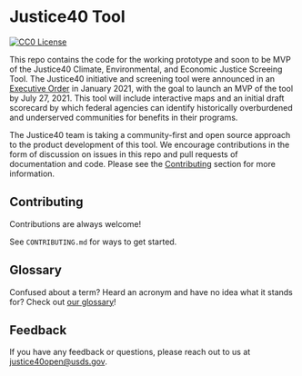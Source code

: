 
# Justice40 Tool
[![CC0 License](https://img.shields.io/badge/license-CCO--1.0-brightgreen)](https://github.com/usds/justice40-tool/blob/main/LICENSE)

This repo contains the code for the working prototype and soon to be MVP of the Justice40 Climate, Environmental, and Economic Justice Screeing Tool. The Justice40 initiative and screening tool were announced in an [Executive Order](https://www.whitehouse.gov/briefing-room/presidential-actions/2021/01/27/executive-order-on-tackling-the-climate-crisis-at-home-and-abroad/) in January 2021, with the goal to launch an MVP of the tool by July 27, 2021. This tool will include interactive maps and an initial draft scorecard by which federal agencies can identify historically overburdened and underserved communities for benefits in their programs.

The Justice40 team is taking a community-first and open source approach to the product development of this tool. We encourage contributions in the form of discussion on issues in this repo and pull requests of documentation and code. Please see the [Contributing](#Contributing) section for more information.

## Contributing

Contributions are always welcome!

See `CONTRIBUTING.md` for ways to get started.

## Glossary

Confused about a term? Heard an acronym and have no idea what it stands for? Check out [our glossary](docs/glossary.md)!

## Feedback

If you have any feedback or questions, please reach out to us at justice40open@usds.gov.
